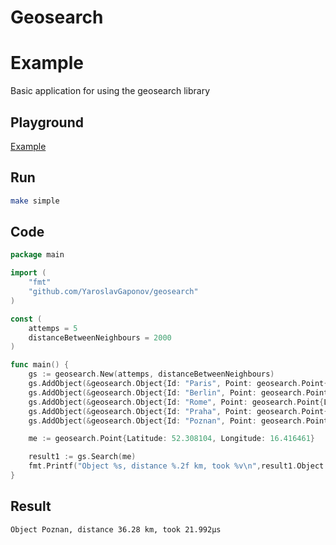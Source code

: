 Geosearch
=====


# Example

Basic application for using the geosearch library

## Playground

[Example](https://go.dev/play/p/5w6trGpMCq0)

## Run

```sh
make simple
```

## Code

```go
package main

import (
	"fmt"
	"github.com/YaroslavGaponov/geosearch"
)

const (
	attemps = 5
	distanceBetweenNeighbours = 2000
)

func main() {
	gs := geosearch.New(attemps, distanceBetweenNeighbours)
	gs.AddObject(&geosearch.Object{Id: "Paris", Point: geosearch.Point{Latitude: 48.858374, Longitude: 2.336046}})
	gs.AddObject(&geosearch.Object{Id: "Berlin", Point: geosearch.Point{Latitude: 52.518430, Longitude: 13.370478}})
	gs.AddObject(&geosearch.Object{Id: "Rome", Point: geosearch.Point{Latitude: 41.898199, Longitude: 12.511268}})
	gs.AddObject(&geosearch.Object{Id: "Praha", Point: geosearch.Point{Latitude: 50.092603, Longitude: 14.444329}})
	gs.AddObject(&geosearch.Object{Id: "Poznan", Point: geosearch.Point{Latitude: 52.426060, Longitude: 16.914685}})

	me := geosearch.Point{Latitude: 52.308104, Longitude: 16.416461}

	result1 := gs.Search(me)
	fmt.Printf("Object %s, distance %.2f km, took %v\n",result1.Object.Id, result1.Distance, result1.Took)
}
```

## Result

```sh
Object Poznan, distance 36.28 km, took 21.992µs
```
